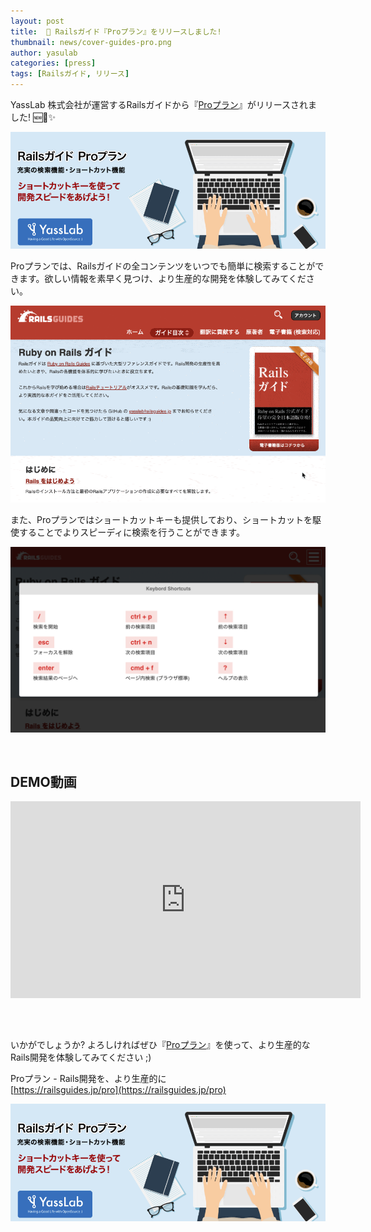 ```yaml
---
layout: post
title:  🚀 Railsガイド『Proプラン』をリリースしました!
thumbnail: news/cover-guides-pro.png
author: yasulab
categories: [press]
tags: [Railsガイド, リリース]
---
```


YassLab 株式会社が運営するRailsガイドから『[Proプラン](https://railsguides.jp/pro)』がリリースされました! 🆕🚀✨

[![Railsガイド『Proプラン』](/img/news/guides-pro-banner.png)](https://railsguides.jp/pro)

Proプランでは、Railsガイドの全コンテンツをいつでも簡単に検索することができます。欲しい情報を素早く見つけ、より生産的な開発を体験してみてください。

![DEMO: 検索](/img/news/guides-search-demo.gif)

また、Proプランではショートカットキーも提供しており、ショートカットを駆使することでよりスピーディに検索を行うことができます。

![DEMO: ショートカットキー](/img/news/guides-shortcuts.png)

<br>

## DEMO動画

<div class="video" style="margin-bottom: 30px;">
  <iframe width="560" height="315" src="https://www.youtube.com/embed/PMfsoibCvfU?rel=0&autoplay=0&showinfo=0&controls=1&fs=1&modestbranding=0" frameborder="0" allow="accelerometer; autoplay; encrypted-media; gyroscope; picture-in-picture" allowfullscreen></iframe>
</div>

<br>

いかがでしょうか? よろしければぜひ『[Proプラン](https://railsguides.jp/pro)』を使って、より生産的なRails開発を体験してみてください ;)

Proプラン - Rails開発を、より生産的に   
[https://railsguides.jp/pro](https://railsguides.jp/pro)

[![Railsガイド『Proプラン』](/img/news/guides-pro-banner.png)](https://railsguides.jp/pro)

